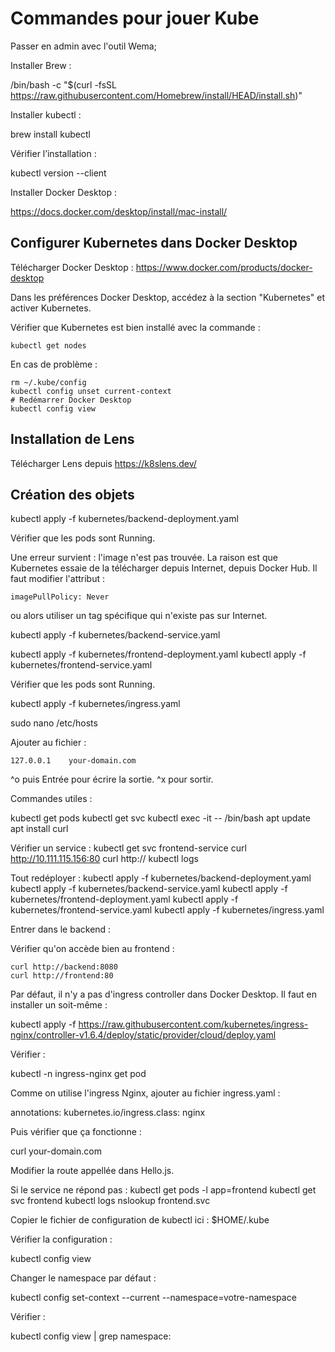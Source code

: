 # Commandes pour jouer Kube

Passer en admin avec l'outil Wema;

Installer Brew :

/bin/bash -c "$(curl -fsSL https://raw.githubusercontent.com/Homebrew/install/HEAD/install.sh)"

Installer kubectl :

brew install kubectl

Vérifier l’installation :

kubectl version --client

Installer Docker Desktop :

https://docs.docker.com/desktop/install/mac-install/

## Configurer Kubernetes dans Docker Desktop

Télécharger Docker Desktop : https://www.docker.com/products/docker-desktop

Dans les préférences Docker Desktop, accédez à la section "Kubernetes" et activer Kubernetes.

Vérifier que Kubernetes est bien installé avec la commande :

```
kubectl get nodes
```

En cas de problème :

```
rm ~/.kube/config
kubectl config unset current-context
# Redémarrer Docker Desktop
kubectl config view
```

## Installation de Lens

Télécharger Lens depuis https://k8slens.dev/

## Création des objets

kubectl apply -f kubernetes/backend-deployment.yaml

Vérifier que les pods sont Running.

Une erreur survient : l'image n'est pas trouvée. La raison est que Kubernetes essaie de la télécharger depuis Internet, depuis Docker Hub. Il faut modifier l'attribut :

```
imagePullPolicy: Never
```

ou alors utiliser un tag spécifique qui n'existe pas sur Internet.

kubectl apply -f kubernetes/backend-service.yaml

kubectl apply -f kubernetes/frontend-deployment.yaml
kubectl apply -f kubernetes/frontend-service.yaml

Vérifier que les pods sont Running.

kubectl apply -f kubernetes/ingress.yaml

sudo nano /etc/hosts

Ajouter au fichier :

```
127.0.0.1    your-domain.com
```

^o puis Entrée pour écrire la sortie.
^x pour sortir.


Commandes utiles :

kubectl get pods
kubectl get svc
kubectl exec -it <nom-du-pod> -- /bin/bash
apt update
apt install curl


Vérifier un service :
kubectl get svc frontend-service
curl http://10.111.115.156:80
curl http://<url-de-l-ingress>
kubectl logs <nom-du-pod>

Tout redéployer :
kubectl apply -f kubernetes/backend-deployment.yaml
kubectl apply -f kubernetes/backend-service.yaml
kubectl apply -f kubernetes/frontend-deployment.yaml
kubectl apply -f kubernetes/frontend-service.yaml
kubectl apply -f kubernetes/ingress.yaml

Entrer dans le backend :

Vérifier qu'on accède bien au frontend :

```
curl http://backend:8080
curl http://frontend:80
```

Par défaut, il n'y a pas d'ingress controller dans Docker Desktop. Il faut en installer un soit-même :

kubectl apply -f https://raw.githubusercontent.com/kubernetes/ingress-nginx/controller-v1.6.4/deploy/static/provider/cloud/deploy.yaml

Vérifier :

kubectl -n ingress-nginx get pod

Comme on utilise l'ingress Nginx, ajouter au fichier ingress.yaml :

  annotations:
    kubernetes.io/ingress.class: nginx

Puis vérifier que ça fonctionne :

curl your-domain.com

Modifier la route appellée dans Hello.js.






Si le service ne répond pas :
kubectl get pods -l app=frontend
kubectl get svc frontend
kubectl logs <nom-du-pod>
nslookup frontend.svc





Copier le fichier de configuration de kubectl ici : $HOME/.kube

Vérifier la configuration :

kubectl config view

Changer le namespace par défaut :

kubectl config set-context --current --namespace=votre-namespace

Vérifier :

kubectl config view | grep namespace:
